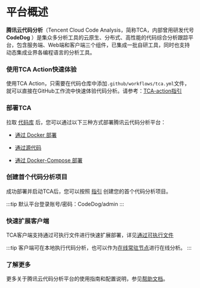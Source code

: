 # 平台概述

**腾讯云代码分析**（Tencent Cloud Code Analysis，简称TCA，内部曾用研发代号 **CodeDog** ）是集众多分析工具的云原生、分布式、高性能的代码综合分析跟踪平台，包含服务端、Web端和客户端三个组件，已集成一批自研工具，同时也支持动态集成业界各编程语言的分析工具。

### 使用TCA Action快速体验
使用TCA Action，只需要在代码仓库中添加`.github/workflows/tca.yml`文件，就可以直接在GitHub工作流中快速体验代码分析。请参考：[TCA-action指引](https://github.com/TCATools/TCA-action/blob/main/README.md)

### 部署TCA

拉取 [代码库](https://github.com/Tencent/CodeAnalysis) 后，您可以通过以下三种方式部署腾讯云代码分析平台：

- [通过 Docker 部署](./deploySever.md#通过docker)

- [通过源代码](./codeDeploy.md#通过源代码)

- [通过 Docker-Compose 部署](./dockercomposeDeploy.md#通过docker-compose)

### 创建首个代码分析项目

成功部署并启动TCA后，您可以按照 [指引](./deployServer.md) 创建您的首个代码分析项目。

:::tip
默认平台登录账号/密码：CodeDog/admin
:::

### 快速扩展客户端

TCA客户端支持通过可执行文件进行快速扩展部署，详见[通过可执行文件](./deployClient.md#通过可执行文件)

:::tip
客户端可在本地执行代码分析，也可以作为[在线常驻节点](../advanced/任务分布式执行.md)进行在线分析。
:::

### 了解更多

更多关于腾讯云代码分析平台的使用指南和配置说明，参见[帮助文档](../guide/README.md)。
